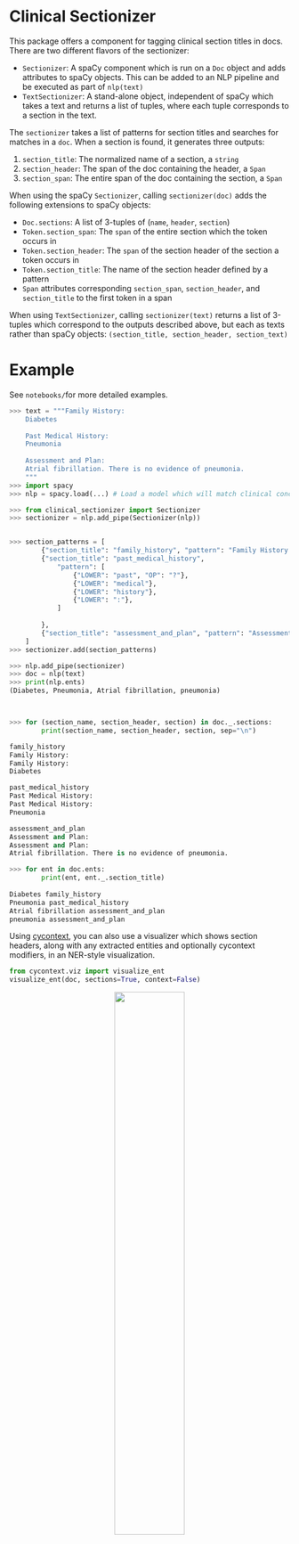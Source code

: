 # Clinical Sectionizer
This package offers a component for tagging clinical section titles in docs. There are two different flavors of the sectionizer:
- `Sectionizer`: A spaCy component which is run on a `Doc` object and adds attributes to spaCy objects. This can be added
to an NLP pipeline and be executed as part of `nlp(text)`
- `TextSectionizer`: A stand-alone object, independent of spaCy which takes a text and returns a list of tuples, where
each tuple corresponds to a section in the text.

The `sectionizer` takes a list of 
patterns for section titles and searches for matches in a `doc`. When a section is found, it generates three outputs:
1. `section_title`: The normalized name of a section, a `string`
2. `section_header`: The span of the doc containing the header, a `Span`
3. `section_span`: The entire span of the doc containing the section, a `Span`

When using the spaCy `Sectionizer`, calling `sectionizer(doc)` adds the 
following extensions to spaCy objects:

- `Doc.sections`: A list of 3-tuples of (`name`, `header`, `section`)
- `Token.section_span`: The `span` of the entire section which the token occurs in
- `Token.section_header`: The `span` of the section header of the section a token occurs in
- `Token.section_title`: The name of the section header defined by a pattern
- `Span` attributes corresponding `section_span`, `section_header`, and `section_title` to the first token in a span

When using `TextSectionizer`, calling `sectionizer(text)` returns a list of 3-tuples which correspond to the outputs 
described above, but each as texts rather than spaCy objects: `(section_title, section_header, section_text)`

# Example
See `notebooks/`for more detailed examples.

```python
>>> text = """Family History:
    Diabetes
    
    Past Medical History:
    Pneumonia
    
    Assessment and Plan:
    Atrial fibrillation. There is no evidence of pneumonia.
    """
>>> import spacy
>>> nlp = spacy.load(...) # Load a model which will match clinical concepts

>>> from clinical_sectionizer import Sectionizer
>>> sectionizer = nlp.add_pipe(Sectionizer(nlp))


>>> section_patterns = [
        {"section_title": "family_history", "pattern": "Family History:"},
        {"section_title": "past_medical_history", 
            "pattern": [
                {"LOWER": "past", "OP": "?"}, 
                {"LOWER": "medical"},
                {"LOWER": "history"}, 
                {"LOWER": ":"},
            ]
            
        },
        {"section_title": "assessment_and_plan", "pattern": "Assessment and Plan:"},
    ]
>>> sectionizer.add(section_patterns)

>>> nlp.add_pipe(sectionizer)
>>> doc = nlp(text)
>>> print(nlp.ents)
(Diabetes, Pneumonia, Atrial fibrillation, pneumonia)



>>> for (section_name, section_header, section) in doc._.sections:
        print(section_name, section_header, section, sep="\n")

family_history
Family History:
Family History:
Diabetes

past_medical_history
Past Medical History:
Past Medical History:
Pneumonia

assessment_and_plan
Assessment and Plan:
Assessment and Plan:
Atrial fibrillation. There is no evidence of pneumonia.

>>> for ent in doc.ents:
        print(ent, ent._.section_title)
    
Diabetes family_history
Pneumonia past_medical_history
Atrial fibrillation assessment_and_plan
pneumonia assessment_and_plan
```

Using [cycontext](https://github.com/medspacy/cycontext), you can also use a visualizer which shows section headers, along with any extracted entities and 
optionally cycontext modifiers, in an NER-style visualization.
```python
from cycontext.viz import visualize_ent
visualize_ent(doc, sections=True, context=False)
``` 
<p align="center"><img width="50%" height="50%" src="img/viz_ent.png" /></p>
